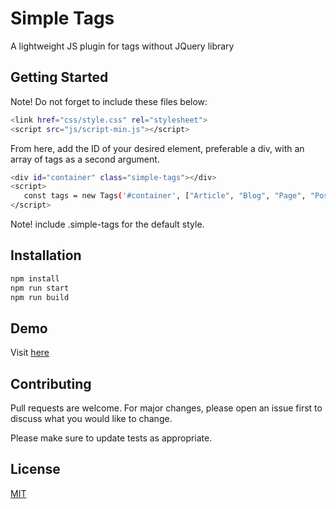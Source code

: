 # Simple Tags

A lightweight JS plugin for tags without JQuery library

## Getting Started

Note! Do not forget to include these files below:


```bash
<link href="css/style.css" rel="stylesheet">
<script src="js/script-min.js"></script>
```
From here, add the ID of your desired element, preferable a div, with an array of tags as a second argument.

```bash
<div id="container" class="simple-tags"></div>
<script>
   const tags = new Tags('#container', ["Article", "Blog", "Page", "Post", "Category", "Updates"])
</script>
```
Note! include .simple-tags for the default style.

## Installation
```bash
npm install 
npm run start
npm run build
```
## Demo
Visit [here](https://demo.kurtobando.com/play-with-js/simple-tags)
## Contributing
Pull requests are welcome. For major changes, please open an issue first to discuss what you would like to change.

Please make sure to update tests as appropriate.

## License
[MIT](https://choosealicense.com/licenses/mit/)

